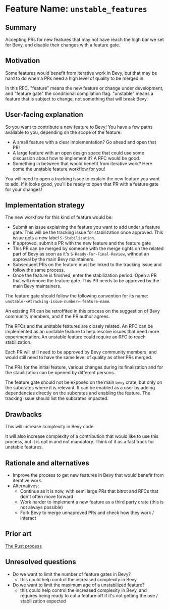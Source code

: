 # Feature Name: `unstable_features`

## Summary

Accepting PRs for new features that may not have reach the high bar we set for Bevy, and disable their changes with a feature gate.

## Motivation

Some features would benefit from iterative work in Bevy, but that may be hard to do when a PRs need a high level of quality to be merged in.

In this RFC, "feature" means the new feature or change under development, and "feature gate" the conditional compilation flag. "unstable" means a feature that is subject to change, not something that will break Bevy.

## User-facing explanation

So you want to contribute a new feature to Bevy! You have a few paths available to you, depending on the scope of the feature:
- A small feature with a clear implementation? Go ahead and open that PR!
- A large feature with an open design space that could use some discussion about how to implement it? A RFC would be good.
- Something in between that would benefit from iterative work? Here come the unstable feature workflow for you!

You will need to open a tracking issue to explain the new feature you want to add. If it looks good, you'll be ready to open that PR with a feature gate for your changes!

## Implementation strategy

The new workflow for this kind of feature would be:
- Submit an issue explaining the feature you want to add under a feature gate. This will be the tracking issue for stabilization once approved. This issue gets a new label `S-Stabilization`.
- If approved, submit a PR with the new feature and the feature gate
- This PR can be merged by someone with the merge rights on the related part of Bevy as soon as it's `S-Ready-For-Final-Review`, without an approval by the main Bevy maintainers.
- Subsequent PRs on the feature must be linked to the tracking issue and follow the same process.
- Once the feature is finished, enter the stabilization period. Open a PR that will remove the feature gate. This PR needs to be approved by the main Bevy maintainers.

The feature gate should follow the following convention for its name: `unstable-<#tracking-issue-number>-feature-name`.


An existing PR can be retroffited in this process on the suggestion of Bevy community members, and if the PR author agrees.

The RFCs and the unstable features are closely related. An RFC can be implemented as an unstable feature to help resolve issues that need more experimentation. An unstable feature could require an RFC to reach stabilization.

Each PR will still need to be approved by Bevy community members, and would still need to have the same level of quality as other PRs merged.

The PRs for the initial feature, various changes during its finalization and for the stabilization can be opened by different persons.

The feature gate should not be exposed on the main `bevy` crate, but only on the subcrates where it is relevant. It can be enabled as a user by adding dependencies directly on the subcrates and enabling the feature. The tracking issue should list the subcrates impacted.

## Drawbacks

This will increase complexity in Bevy code.

It will also increase complexity of a contribution that would like to use this process, but it is opt in and not mandatory. Think of it as a fast track for unstable features.

## Rationale and alternatives

- Improve the process to get new features in Bevy that would benefir from iterative work.
- Alternatives:
    - Continue as it is now, with semi large PRs that bitrot and RFCs that don't often move forward
    - Work harder to implement a new feature as a third party crate (this is not always possible)
    - Fork Bevy to merge unnaproved PRs and check how they work / interact


## Prior art

[The Rust process](https://rustc-dev-guide.rust-lang.org/implementing_new_features.html)

## Unresolved questions

- Do we want to limit the number of feature gates in Bevy?
    - this could help control the increased complexity in Bevy
- Do we want to limit the maximum age of a unstabilized feature?
    - this could help control the increased complexity in Bevy, and requires being ready to cut a feature off if it's not getting the use / stabilization expected
